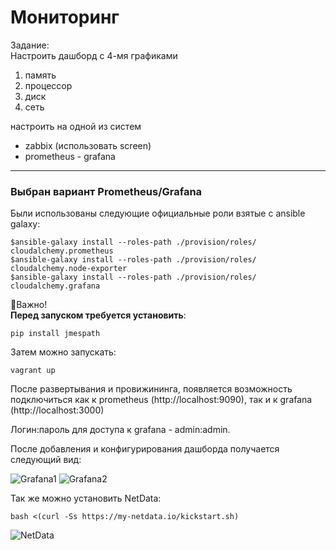 # Мониторинг

Задание:  
Настроить дашборд с 4-мя графиками  
1) память  
2) процессор  
3) диск  
4) сеть  

настроить на одной из систем   
- zabbix (использовать screen)  
- prometheus - grafana  
---

### Выбран вариант Prometheus/Grafana    

Были использованы следующие официальные роли взятые с ansible galaxy: 

```console
$ansible-galaxy install --roles-path ./provision/roles/ cloudalchemy.prometheus
$ansible-galaxy install --roles-path ./provision/roles/ cloudalchemy.node-exporter
$ansible-galaxy install --roles-path ./provision/roles/ cloudalchemy.grafana
```

&#x1F534;Важно!   
**Перед запуском требуется установить**:  

```console
pip install jmespath
```

Затем можно запускать:

```console
vagrant up
```
После развертывания и провижининга, появляется возможность подключиться как к prometheus (http://localhost:9090), так и к grafana (http://localhost:3000)  

Логин:пароль для доступа к grafana - admin:admin.  

После добавления и конфигурирования дашборда получается следующий вид: 

![Grafana1](https://github.com/sinist3rr/otus-linux/blob/master/HW11/images/grafana1.png)
![Grafana2](https://github.com/sinist3rr/otus-linux/blob/master/HW11/images/grafana2.png)

Так же можно установить NetData:  

```console
bash <(curl -Ss https://my-netdata.io/kickstart.sh)
```

![NetData](https://github.com/sinist3rr/otus-linux/blob/master/HW11/images/netdata.png)

